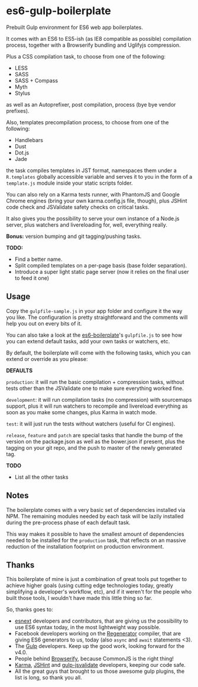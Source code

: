 es6-gulp-boilerplate
=================

Prebuilt Gulp environment for ES6 web app boilerplates.

It comes with an ES6 to ES5-ish (as IE8 compatible as possible) compilation
process, together with a Browserify bundling and Uglifyjs compression.

Plus a CSS compilation task, to choose from one of the following:

- LESS
- SASS
- SASS + Compass
- Myth
- Stylus

as well as an Autoprefixer, post compilation, process (bye bye vendor prefixes).

Also, templates precompilation process, to choose from one of the following:

- Handlebars
- Dust
- Dot.js
- Jade

the task compiles templates in JST format, namespaces them under a `R.templates`
globally accessible variable and serves it to you in the form of a `template.js`
module inside your static scripts folder.

You can also rely on a Karma tests runner, with PhantomJS and Google Chrome
engines (bring your own karma.config.js file, though), plus JSHint code check and
JSValidate safety checks on critical tasks.

It also gives you the possibility to serve your own instance of a Node.js server,
plus watchers and livereloading for, well, everything really.

**Bonus:** version bumping and git tagging/pushing tasks.

**TODO:**

- Find a better name.
- Split compiled templates on a per-page basis (base folder separation).
- Introduce a super light static page server (now it relies on the final user
  to feed it one)


Usage
-------------------

Copy the `gulpfile-sample.js` in your app folder and configure it the way you
like. The configuration is pretty straightforward and the comments will help you
out on every bits of it.

You can also take a look at the [es6-boilerplate][1]'s `gulpfile.js` to see how
you can extend default tasks, add your own tasks or watchers, etc.

By default, the boilerplate will come with the following tasks, which you can
extend or override as you please:

**DEFAULTS**

`production`: it will run the basic compilation + compression tasks, without tests
other than the JSValidate one to make sure everything worked fine.

`development`: it will run compilation tasks (no compression) with sourcemaps
support, plus it will run watchers to recompile and livereload everything as soon
as you make some changes, plus Karma in watch mode.

`test`: it will just run the tests without watchers (useful for CI engines).

`release`, `feature` and `patch` are special tasks that handle the bump of the
version on the package.json as well as the bower.json if present, plus the tagging
on your git repo, and the push to master of the newly generated tag.

**TODO**

- List all the other tasks

Notes
---------------------

The boilerplate comes with a very basic set of dependencies installed via NPM.
The remaining modules needed by each task will be lazily installed during the
pre-process phase of each default task.

This way makes it possible to have the smallest amount of dependencies needed to
be installed for the `production` task, that reflects on an massive reduction of
the installation footprint on production environment.


Thanks
---------------------

This boilerplate of mine is just a combination of great tools put together to
achieve higher goals (using cutting edge technologies today, greatly simplifying
a developer's workflow, etc), and if it weren't for the people who built those
tools, I wouldn't have made this little thing so far.

So, thanks goes to:

- [esnext][2] developers and contributors, that are giving us the possibility to use
  ES6 syntax today, in the most lightweight way possible.
- Facebook developers working on the [Regenerator][3] compiler, that are giving ES6
  generators to us, today (also `async` and `await` statements <3).
- The [Gulp][4] developers. Keep up the good work, looking forward for the v4.0.
- People behind [Browserify][5], because CommonJS is the right thing!
- [Karma][6], [JSHint][7] and [gulp-jsvalidate][8] developers, keeping our code safe.
- All the great guys that brought to us those awesome gulp plugins, the list is
  long, so thank you all.


[1]:http://github.com/Meesayen/es6-boilerplate
[2]:http://github.com/esnext/esnext
[3]:http://github.com/facebook/regenerator
[4]:http://github.com/gulpjs/gulp
[5]:http://github.com/substack/node-browserify
[6]:http://github.com/karma-runner/karma
[7]:http://github.com/jshint/jshint
[8]:http://github.com/sindresorhus/gulp-jsvalidate
